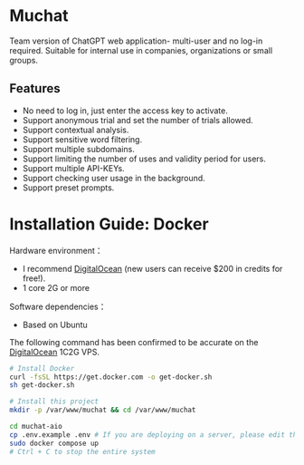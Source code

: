 # Muchat
Team version of ChatGPT web application- multi-user and no log-in required. Suitable for internal use in companies, organizations or small groups.  

## Features
- No need to log in, just enter the access key to activate.
- Support anonymous trial and set the number of trials allowed.
- Support contextual analysis.
- Support sensitive word filtering.
- Support multiple subdomains.
- Support limiting the number of uses and validity period for users.
- Support multiple API-KEYs.
- Support checking user usage in the background.
- Support preset prompts.

# Installation Guide: Docker

Hardware environment：
- I recommend [DigitalOcean](https://m.do.co/c/d353e23d928f) (new users can receive $200 in credits for free!).
- 1 core 2G or more

Software dependencies：
- Based on Ubuntu

The following command has been confirmed to be accurate on the [DigitalOcean](https://m.do.co/c/d353e23d928f) 1C2G VPS.

```bash
# Install Docker
curl -fsSL https://get.docker.com -o get-docker.sh
sh get-docker.sh

# Install this project
mkdir -p /var/www/muchat && cd /var/www/muchat

cd muchat-aio
cp .env.example .env # If you are deploying on a server, please edit the REACT_APP_HOSTNAME in the .env file to set your server's IP address.
sudo docker compose up
# Ctrl + C to stop the entire system
```